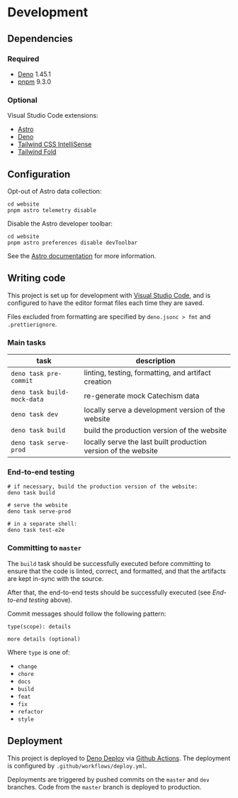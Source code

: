 # Development

## Dependencies

### Required

- [Deno](https://deno.land/) 1.45.1
- [pnpm](https://pnpm.io/) 9.3.0

### Optional

Visual Studio Code extensions:

- [Astro](https://marketplace.visualstudio.com/items?itemName=astro-build.astro-vscode)
- [Deno](https://marketplace.visualstudio.com/items?itemName=denoland.vscode-deno)
- [Tailwind CSS IntelliSense](https://marketplace.visualstudio.com/items?itemName=bradlc.vscode-tailwindcss)
- [Tailwind Fold](https://marketplace.visualstudio.com/items?itemName=stivo.tailwind-fold)

## Configuration

Opt-out of Astro data collection:

```
cd website
pnpm astro telemetry disable
```

Disable the Astro developer toolbar:

```
cd website
pnpm astro preferences disable devToolbar
```

See the [Astro documentation](https://docs.astro.build/en/reference/cli-reference/#astro-preferences) for more information.

## Writing code

This project is set up for development with [Visual Studio Code](https://code.visualstudio.com/), and is configured to have the editor
format files each time they are saved.

Files excluded from formatting are specified by `deno.jsonc > fmt` and `.prettierignore`.

### Main tasks

| task                        | description                                                    |
| --------------------------- | -------------------------------------------------------------- |
| `deno task pre-commit`      | linting, testing, formatting, and artifact creation            |
| `deno task build-mock-data` | re-generate mock Catechism data                                |
| `deno task dev`             | locally serve a development version of the website             |
| `deno task build`           | build the production version of the website                    |
| `deno task serve-prod`      | locally serve the last built production version of the website |

### End-to-end testing

```
# if necessary, build the production version of the website:
deno task build

# serve the website
deno task serve-prod

# in a separate shell:
deno task test-e2e
```

### Committing to `master`

The `build` task should be successfully executed before committing to ensure that the code is linted, correct, and formatted, and that the
artifacts are kept in-sync with the source.

After that, the end-to-end tests should be successfully executed (see _End-to-end testing_ above).

Commit messages should follow the following pattern:

```
type(scope): details

more details (optional)
```

Where `type` is one of:

- `change`
- `chore`
- `docs`
- `build`
- `feat`
- `fix`
- `refactor`
- `style`

## Deployment

This project is deployed to [Deno Deploy](https://deno.com/deploy) via [Github Actions](https://docs.github.com/en/actions). The deployment
is configured by `.github/workflows/deploy.yml`.

Deployments are triggered by pushed commits on the `master` and `dev` branches. Code from the `master` branch is deployed to production.

